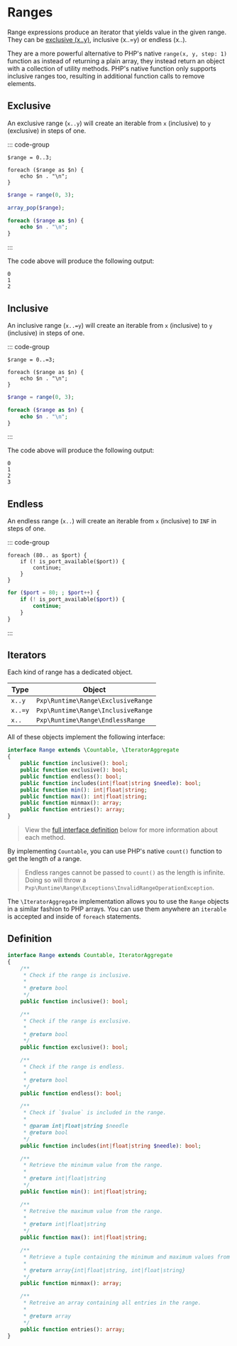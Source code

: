 # Ranges <Badge type="tip" text="implemented" />

Range expressions produce an iterator that yields value in the given range. They can be [exclusive (x..y)](#exclusive), inclusive (x..=y) or endless (x..).

They are a more powerful alternative to PHP's native `range(x, y, step: 1)` function as instead of returning a plain array, they instead return an object with a collection of utility methods. PHP's native function only supports inclusive ranges too, resulting in additional function calls to remove elements.

## Exclusive

An exclusive range (`x..y`) will create an iterable from `x` (inclusive) to `y` (exclusive) in steps of one. 

::: code-group

```pxp [exclusive.pxp]
$range = 0..3;

foreach ($range as $n) {
    echo $n . "\n";
}
```

```php [exclusive.php]
$range = range(0, 3);

array_pop($range);

foreach ($range as $n) {
    echo $n . "\n";
}
```

:::


The code above will produce the following output:

```
0
1
2
```

## Inclusive

An inclusive range (`x..=y`) will create an iterable from `x` (inclusive) to `y` (inclusive) in steps of one. 

::: code-group

```pxp [inclusive.pxp]
$range = 0..=3;

foreach ($range as $n) {
    echo $n . "\n";
}
```

```php [inclusive.php]
$range = range(0, 3);

foreach ($range as $n) {
    echo $n . "\n";
}
```

:::


The code above will produce the following output:

```
0
1
2
3
```

## Endless

An endless range (`x..`) will create an iterable from `x` (inclusive) to `INF` in steps of one.

::: code-group

```pxp [endless.pxp]
foreach (80.. as $port) {
    if (! is_port_available($port)) {
        continue;
    }
}
```

```php [endless.php]
for ($port = 80; ; $port++) {
    if (! is_port_available($port)) {
        continue;
    }
}
```

:::

## Iterators

Each kind of range has a dedicated object.

| Type | Object |
| - | - |
| `x..y` | `Pxp\Runtime\Range\ExclusiveRange` |
| `x..=y` | `Pxp\Runtime\Range\InclusiveRange` |
| `x..` | `Pxp\Runtime\Range\EndlessRange` |

All of these objects implement the following interface:

```php
interface Range extends \Countable, \IteratorAggregate
{
    public function inclusive(): bool;
    public function exclusive(): bool;
    public function endless(): bool;
    public function includes(int|float|string $needle): bool;
    public function min(): int|float|string;
    public function max(): int|float|string;
    public function minmax(): array;
    public function entries(): array;
}
```

> View the [full interface definition](#definition) below for more information about each method.

By implementing `Countable`, you can use PHP's native `count()` function to get the length of a range.

> Endless ranges cannot be passed to `count()` as the length is infinite. Doing so will throw a `Pxp\Runtime\Range\Exceptions\InvalidRangeOperationException`.

The `\IteratorAggregate` implementation allows you to use the `Range` objects in a similar fashion to PHP arrays. You can use them anywhere an `iterable` is accepted and inside of `foreach` statements.

## Definition

```php
interface Range extends Countable, IteratorAggregate
{
    /**
     * Check if the range is inclusive.
     * 
     * @return bool 
     */
    public function inclusive(): bool;

    /**
     * Check if the range is exclusive.
     * 
     * @return bool 
     */
    public function exclusive(): bool;

    /**
     * Check if the range is endless.
     * 
     * @return bool 
     */
    public function endless(): bool;

    /**
     * Check if `$value` is included in the range.
     * 
     * @param int|float|string $needle 
     * @return bool 
     */
    public function includes(int|float|string $needle): bool;

    /**
     * Retrieve the minimum value from the range.
     * 
     * @return int|float|string 
     */
    public function min(): int|float|string;

    /**
     * Retreive the maximum value from the range.
     * 
     * @return int|float|string 
     */
    public function max(): int|float|string;

    /**
     * Retrieve a tuple containing the minimum and maximum values from the range.
     * 
     * @return array{int|float|string, int|float|string}
     */
    public function minmax(): array;

    /**
     * Retreive an array containing all entries in the range.
     * 
     * @return array 
     */
    public function entries(): array;
}
```
